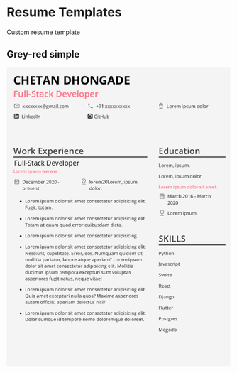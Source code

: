 # Resume Templates
Custom resume template

## Grey-red simple 
![Grey-red simple](/grey_red_simple/grey-red-simple.png)
